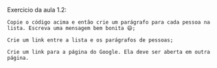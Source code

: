 Exercicio da aula 1.2:


    Copie o código acima e então crie um parágrafo para cada pessoa na lista. Escreva uma mensagem bem bonita 😄;

    Crie um link entre a lista e os parágrafos de pessoas;

    Crie um link para a página do Google. Ela deve ser aberta em outra página.

